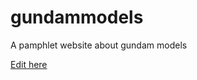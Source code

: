 # gundammodels
A pamphlet website about gundam models

[Edit here](https://diy-pwa.com/~/gh/coortoise/gundammodels)
